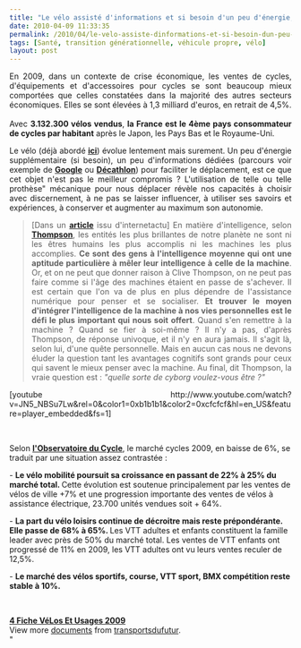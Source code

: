 ```yaml
---
title: "Le vélo assisté d'informations et si besoin d'un peu d'énergie, futur prothèse humaine ?"
date: 2010-04-09 11:33:35
permalink: /2010/04/le-velo-assiste-dinformations-et-si-besoin-dun-peu-denergie-futur-prothese-humaine.html
tags: [Santé, transition générationnelle, véhicule propre, vélo]
layout: post
---
```


<p style="text-align: justify">En 2009, dans un contexte de crise économique, les ventes de cycles, d'équipements et d'accessoires pour cycles se sont beaucoup mieux comportées que celles constatées dans la majorité des autres secteurs économiques. Elles se sont élevées à 1,3 milliard d'euros, en retrait de 4,5%.<br /><br />Avec <strong>3.132.300 vélos vendus</strong>, <strong>la France est le 4ème pays consommateur de cycles par habitant</strong> après le Japon, les Pays Bas et le Royaume-Uni. </p> <p style="text-align: justify">Le vélo (déjà abordé <strong><span style="text-decoration: underline"><a href="https://gabrielplassat.github.io/transportsdufutur/2010/01/yike-bike.html" target="_blank">ici</a></span></strong>) évolue lentement mais surement. Un peu d'énergie supplémentaire (si besoin), un peu d'informations dédiées (parcours voir exemple de <strong><span style="text-decoration: underline"><a href="http://maps.google.com/maps?hq=http://maps.google.com/help/maps/directions/biking/mapplet.kml&ie=UTF8&ll=37.687624,-122.319717&spn=0.346132,0.727158&z=11&lci=bike&dirflg=b&f=d&utm_campaign=en&utm_medium=van&utm_source=en-van-na-us-gns-bd" target="_blank">Google</a></span></strong> ou <strong><a href="http://velofun.fr/2010/01/01/logiciel-iphone-btwin-maps/" target="_blank">Décathlon</a></strong>) pour faciliter le déplacement, est ce que cet objet n'est pas le meilleur compromis ? L'utilisation de telle ou telle prothèse" mécanique pour nous déplacer révèle nos capacités à choisir avec discernement, à ne pas se laisser influencer, à utiliser ses savoirs et expériences, à conserver et augmenter au maximum son autonomie. </p> <blockquote> <p style="text-align: justify">[Dans un <strong><a href="http://www.internetactu.net/2010/04/06/pdlt-quel-sorte-de-cyborg-voulez-vous-etre/" target="_blank">article</a></strong> issu d'internetactu] En matière d'intelligence, selon <strong><a href="http://www.wired.com/magazine/2010/03/st_thompson_cyborgs/" target="_blank">Thompson</a></strong>, les entités les plus brillantes de notre planète ne sont ni les êtres humains les plus accomplis ni les machines les plus accomplies. <strong>Ce sont des gens à l'intelligence moyenne qui ont une aptitude particulière à mêler leur intelligence à celle de la machine</strong>. Or, et on ne peut que donner raison à Clive Thompson, on ne peut pas faire comme si l'âge des machines étaient en passe de s'achever. Il est certain que l'on va de plus en plus dépendre de l'assistance numérique pour penser et se socialiser. <strong>Et trouver le moyen d'intégrer l'intelligence de la machine à nos vies personnelles est le défi le plus important qui nous soit offert</strong>. Quand s'en remettre à la machine ? Quand se fier à soi-même ? Il n'y a pas, d'après Thompson, de réponse univoque, et il n'y en aura jamais. Il s'agit là, selon lui, d'une quête personnelle. Mais en aucun cas nous ne devons éluder la question tant les avantages cognitifs sont grands pour ceux qui savent le mieux penser avec la machine. Au final, dit Thompson, la vraie question est : <em>"quelle sorte de cyborg voulez-vous être ?"</em></p></blockquote> <p style="text-align: justify">  [youtube http://www.youtube.com/watch?v=JN5_NBSu7Lw&rel=0&color1=0xb1b1b1&color2=0xcfcfcf&hl=en_US&feature=player_embedded&fs=1]</p> <p style="text-align: justify">  </p>  <!--more-->  <p class="MsoNormal"><span>Selon <strong><span style="text-decoration: underline"><a href="http://www.tousavelo.com/" target="_blank">l'Observatoire du Cycle</a></span></strong>, le marché cycles 2009, en baisse de 6%, se traduit par une situation assez contrastée :</span></p> <p class="MsoNormal"><span>- </span><strong><span>Le vélo mobilité poursuit sa croissance en passant de 22% à 25% du marché total. </span></strong><span>Cette évolution est soutenue principalement par les ventes de vélos de ville +7% et une progression importante des ventes de vélos à assistance électrique, 23.700 unités vendues soit + 64%.</span></p> <p class="MsoNormal"><span>- </span><strong><span>La part du vélo loisirs continue de décroitre mais reste prépondérante. Elle passe de 68% à 65%. </span></strong><span>Les VTT adultes et enfants constituent la famille leader avec près de 50% du marché total. Les ventes de VTT enfants ont progressé de 11% en 2009, les VTT adultes ont vu leurs ventes reculer de 12,5%.</span></p> <p class="MsoNormal"><span>- </span><strong><span>Le marché des vélos sportifs, course, VTT sport, BMX compétition reste stable à 10%.</span></strong></p> <p class="MsoNormal"><strong><span></span></strong><strong><span></span></strong> </p> <div id="__ss_3672647"><strong><a href="http://www.slideshare.net/transportsdufutur/4-fiche-vlos-et-usages-2009" title="4 Fiche VéLos Et Usages 2009">4 Fiche VéLos Et Usages 2009</a></strong>   <div>View more <a href="http://www.slideshare.net/">documents</a> from <a href="http://www.slideshare.net/transportsdufutur">transportsdufutur</a>.</div></div>"
